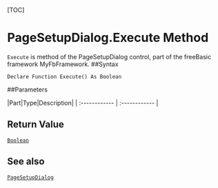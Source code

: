 [TOC]
# PageSetupDialog.Execute Method

`Execute` is method of the PageSetupDialog control, part of the freeBasic framework MyFbFramework.
##Syntax
```freeBasic
Declare Function Execute() As Boolean
```

##Parameters

|Part|Type|Description|
| :------------ | :------------ |

## Return Value
[`Boolean`]("https://www.freebasic.net/wiki/KeyPgBoolean")
## See also
[`PageSetupDialog`](PageSetupDialog.md)
